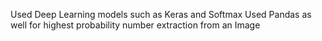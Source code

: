 Used Deep Learning models such as Keras and Softmax
Used Pandas as well for highest probability number extraction from an Image
